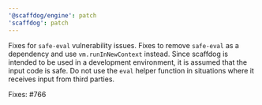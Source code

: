 ```yaml
---
'@scaffdog/engine': patch
'scaffdog': patch
---
```


Fixes for `safe-eval` vulnerability issues.
Fixes to remove `safe-eval` as a dependency and use `vm.runInNewContext` instead.
Since scaffdog is intended to be used in a development environment, it is assumed that the input code is safe. Do not use the `eval` helper function in situations where it receives input from third parties.

Fixes: #766
